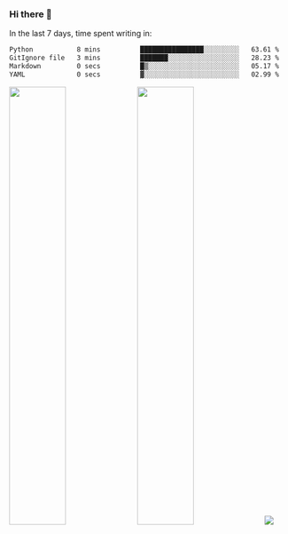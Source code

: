 ### Hi there 👋

In the last 7 days, time spent writing in:

<!--START_SECTION:waka-->

```txt
Python           8 mins          ████████████████░░░░░░░░░   63.61 %
GitIgnore file   3 mins          ███████░░░░░░░░░░░░░░░░░░   28.23 %
Markdown         0 secs          █▒░░░░░░░░░░░░░░░░░░░░░░░   05.17 %
YAML             0 secs          ▓░░░░░░░░░░░░░░░░░░░░░░░░   02.99 %
```

<!--END_SECTION:waka-->

<img src="https://wakatime.com/share/@jimtje/5d0c92de-08f8-4a72-8f2f-6a9693d1e318.svg" width=45% height=45%> <img src="https://wakatime.com/share/@jimtje/501498ae-bda5-4da7-a89d-b40bcdd5556d.svg" width=45% height=45%>
![](https://hit.yhype.me/github/profile?user_id=43537315)
